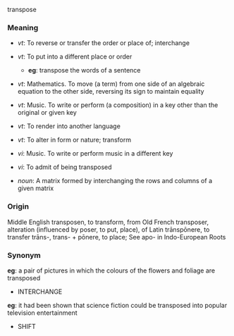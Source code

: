 transpose
### Meaning
+ _vt_: To reverse or transfer the order or place of; interchange
+ _vt_: To put into a different place or order
    + __eg__: transpose the words of a sentence
+ _vt_: Mathematics. To move (a term) from one side of an algebraic equation to the other side, reversing its sign to maintain equality
+ _vt_: Music. To write or perform (a composition) in a key other than the original or given key
+ _vt_: To render into another language
+ _vt_: To alter in form or nature; transform
+ _vi_: Music. To write or perform music in a different key
+ _vi_: To admit of being transposed

+ _noun_: A matrix formed by interchanging the rows and columns of a given matrix

### Origin

Middle English transposen, to transform, from Old French transposer, alteration (influenced by poser, to put, place), of Latin trānspōnere, to transfer trāns-, trans- + pōnere, to place; See apo- in Indo-European Roots

### Synonym

__eg__: a pair of pictures in which the colours of the flowers and foliage are transposed

+ INTERCHANGE

__eg__: it had been shown that science fiction could be transposed into popular television entertainment

+ SHIFT


